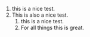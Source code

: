 1. this is a nice test.
2. This is also a nice test.
    1. this is a nice test.
    2. For all things this is great.
